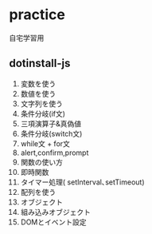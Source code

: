 # practice
自宅学習用

## dotinstall-js
1. 変数を使う
2. 数値を使う
3. 文字列を使う
4. 条件分岐(if文)
5. 三項演算子&amp;真偽値
6. 条件分岐(switch文)
7. while文 + for文
8. alert,confirm,prompt
9. 関数の使い方
10. 即時関数
11. タイマー処理( setInterval､setTimeout)
12. 配列を使う
13. オブジェクト
14. 組み込みオブジェクト
15. DOMとイベント設定

